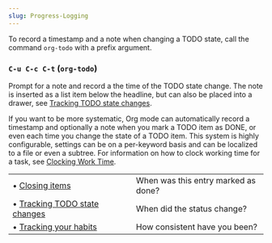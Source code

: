 ```yaml
---
slug: Progress-Logging
---
```


To record a timestamp and a note when changing a TODO state, call the command `org-todo` with a prefix argument.

### `C-u C-c C-t` (`org-todo`)

Prompt for a note and record a the time of the TODO state change. The note is inserted as a list item below the headline, but can also be placed into a drawer, see [Tracking TODO state changes](/docs/org/Tracking-TODO-state-changes).

If you want to be more systematic, Org mode can automatically record a timestamp and optionally a note when you mark a TODO item as DONE, or even each time you change the state of a TODO item. This system is highly configurable, settings can be on a per-keyword basis and can be localized to a file or even a subtree. For information on how to clock working time for a task, see [Clocking Work Time](/docs/org/Clocking-Work-Time).

|                                                                        |    |                                     |
| :--------------------------------------------------------------------- | -- | :---------------------------------- |
| • [Closing items](/docs/org/Closing-items)                             |    | When was this entry marked as done? |
| • [Tracking TODO state changes](/docs/org/Tracking-TODO-state-changes) |    | When did the status change?         |
| • [Tracking your habits](/docs/org/Tracking-your-habits)               |    | How consistent have you been?       |
